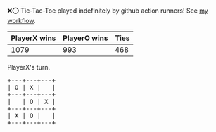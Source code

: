 :x::o: Tic-Tac-Toe played indefinitely by github action runners! See [my workflow](.github/workflows/play.yaml).

|PlayerX wins|PlayerO wins|Ties|
|-|-|-|
|1079|993|468|

PlayerX's turn.

<pre>
+---+---+---+
| O | X |   |
+---+---+---+
|   | O | X |
+---+---+---+
| X | O |   |
+---+---+---+
</pre>